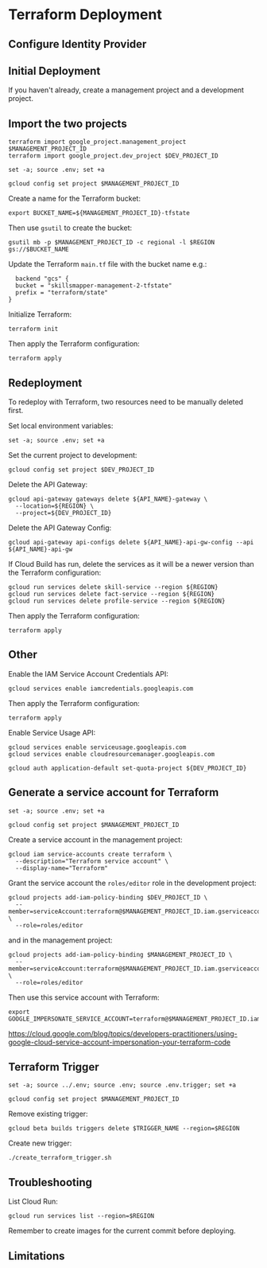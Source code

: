 # Terraform Deployment

## Configure Identity Provider

## Initial Deployment

If you haven't already, create a management project and a development project.

## Import the two projects

```shell
terraform import google_project.management_project $MANAGEMENT_PROJECT_ID
terraform import google_project.dev_project $DEV_PROJECT_ID
```

```shell
set -a; source .env; set +a
```

```shell
gcloud config set project $MANAGEMENT_PROJECT_ID
```

Create a name for the Terraform bucket:

```shell
export BUCKET_NAME=${MANAGEMENT_PROJECT_ID}-tfstate
```

Then use `gsutil` to create the bucket:

```shell
gsutil mb -p $MANAGEMENT_PROJECT_ID -c regional -l $REGION gs://$BUCKET_NAME
```

Update the Terraform `main.tf` file with the bucket name e.g.:

```hcl
  backend "gcs" {
  bucket = "skillsmapper-management-2-tfstate"
  prefix = "terraform/state"
}
```

Initialize Terraform:

```shell
terraform init
```

Then apply the Terraform configuration:

```shell
terraform apply
```

## Redeployment

To redeploy with Terraform, two resources need to be manually deleted first.

Set local environment variables:

```shell
set -a; source .env; set +a
```

Set the current project to development:

```shell
gcloud config set project $DEV_PROJECT_ID
```

Delete the API Gateway:

```shell
gcloud api-gateway gateways delete ${API_NAME}-gateway \
  --location=${REGION} \
  --project=${DEV_PROJECT_ID}
```

Delete the API Gateway Config:

```shell
gcloud api-gateway api-configs delete ${API_NAME}-api-gw-config --api ${API_NAME}-api-gw
```

If Cloud Build has run, delete the services as it will be a newer version than the Terraform configuration:

```shell
gcloud run services delete skill-service --region ${REGION}
gcloud run services delete fact-service --region ${REGION}
gcloud run services delete profile-service --region ${REGION}
```

Then apply the Terraform configuration:

```shell
terraform apply
```

## Other

Enable the IAM Service Account Credentials API:

```shell
gcloud services enable iamcredentials.googleapis.com
```

Then apply the Terraform configuration:

```shell
terraform apply
```

Enable Service Usage API:

```shell
gcloud services enable serviceusage.googleapis.com
gcloud services enable cloudresourcemanager.googleapis.com
```

```shell
gcloud auth application-default set-quota-project ${DEV_PROJECT_ID}
```

## Generate a service account for Terraform

```shell
set -a; source .env; set +a
```

```shell
gcloud config set project $MANAGEMENT_PROJECT_ID
```

Create a service account in the management project:

```shell
gcloud iam service-accounts create terraform \
  --description="Terraform service account" \
  --display-name="Terraform"
```

Grant the service account the `roles/editor` role in the development project:

```shell
gcloud projects add-iam-policy-binding $DEV_PROJECT_ID \
  --member=serviceAccount:terraform@$MANAGEMENT_PROJECT_ID.iam.gserviceaccount.com \
  --role=roles/editor
```
and in the management project:

```shell
gcloud projects add-iam-policy-binding $MANAGEMENT_PROJECT_ID \
  --member=serviceAccount:terraform@$MANAGEMENT_PROJECT_ID.iam.gserviceaccount.com \
  --role=roles/editor
```
Then use this service account with Terraform:

```shell
export GOOGLE_IMPERSONATE_SERVICE_ACCOUNT=terraform@$MANAGEMENT_PROJECT_ID.iam.gserviceaccount.com
```
https://cloud.google.com/blog/topics/developers-practitioners/using-google-cloud-service-account-impersonation-your-terraform-code

## Terraform Trigger

```shell
set -a; source ../.env; source .env; source .env.trigger; set +a
```

```shell
gcloud config set project $MANAGEMENT_PROJECT_ID
```

Remove existing trigger:

```shell
gcloud beta builds triggers delete $TRIGGER_NAME --region=$REGION
```

Create new trigger:

```shell
./create_terraform_trigger.sh
```

## Troubleshooting

List Cloud Run:

```shell
gcloud run services list --region=$REGION
```

Remember to create images for the current commit before deploying.


## Limitations

